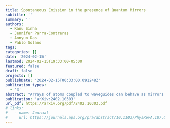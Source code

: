 ```yaml
---
title: Spontaneous Emission in the presence of Quantum Mirrors
subtitle: ''
summary: ''
authors:
  - Kanu Sinha
  - Jennifer Parra-Contreras
  - Annyun Das
  - Pablo Solano
tags:
categories: []
date: '2024-02-15'
lastmod: 2024-02-15T19:33:00-05:00
featured: false
draft: false
projects: []
publishDate: '2024-02-15T00:33:00.091248Z'
publication_types:
  - '3'
abstract: "Arrays of atoms coupled to waveguides can behave as mirrors. We consider an array of $\\Lambda$-type three-level atoms wherein preparing the atoms in one ground state or another leads to reflection or transmission of the guided electromagnetic field; a superposition of the two ground states thus corresponds to a coherent superposition of mirror-like and transparent boundary conditions. We analyze the spontaneous emission of an excited two-level atom in the presence of such a *quantum mirror*, and inside a cavity formed by quantum mirrors, demonstrating that the resulting dynamics of the excited atom can exhibit exotic features, e.g., a superposition of Rabi cycle and exponential decay. Our results pave the way for exploring quantum electrodynamics (QED) phenomena in a paradigm wherein boundary conditions can exhibit quantum superpositions and correlations."
publication: 'arXiv:2402.10303'
url_pdf: https://arxiv.org/pdf/2402.10303.pdf
# links:
#   - name: Journal
#     url: https://journals.aps.org/pra/abstract/10.1103/PhysRevA.107.012209
---
```

